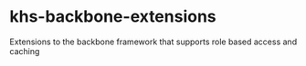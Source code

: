 khs-backbone-extensions
=======================

Extensions to the backbone framework that supports role based access and caching